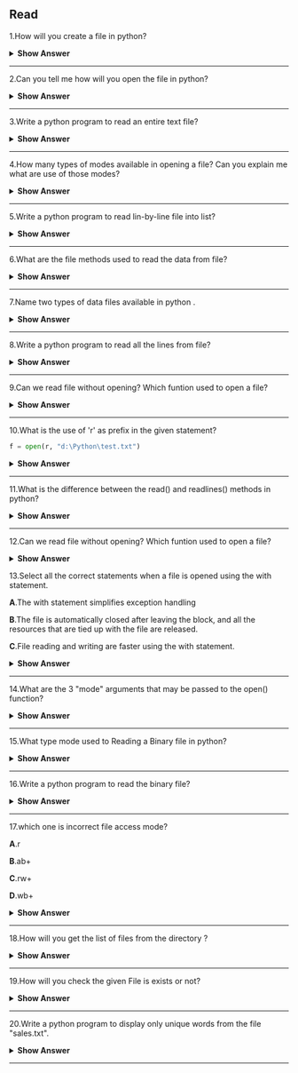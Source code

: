 ## Read

1.How will you create a file in python?

<details><summary><b>Show Answer</b></summary>

- In python we are using open() built-in function to make a file.
open("myfile.txt","W+")
- This is the only open method that may create the file if it's not present.
- To add content in fresh created file,You should open the file in write mode.
- There are 2 arguments are passed to the open() builtin function- the name of the file and mode the file (w+).
Here,

- w– produce the file in write mode

- +– create a file if it’s not present within the current directory.

**Note**: File will be created within the current directory (the directory wherever your Python code is running).

</details>

---

2.Can you tell me how will you open the file in python?

<details><summary><b>Show Answer</b></summary>

We can use the same code as what we have used for creating a file.
open("myfile.txt","r") as fObj6.

</details>

---

3.Write a python program to read an entire text file?

<details><summary><b>Show Answer</b></summary>

Consider you have a some **.txt file**, this code is used to read that text file.

```python
def file_read(fname):
    txt = open(fname)
    print(txt.read())
file_read('test.txt')
```

</details>

---

4.How many types of modes available in opening a file? Can you explain me what are use of those modes?

<details><summary><b>Show Answer</b></summary>

- There are four different methods(modes) for opening a file.
  
i)"r" - Read - Default value. Opens a file for reading, error if the file does not exist.

ii)"a" - Append - Opens a file for appending, creates the file if it does not exist.

iii)"w" - Write - Opens a file for writing, creates the file if it does not exist.

iv)"x" - Create - Creates the specified file, returns an error if the file exists.

</details>

---

5.Write a python program to read lin-by-line file into list?

<details><summary><b>Show Answer</b></summary>

```python
with open("myFile.txt") as fObj:
    liData = fObj.readlines()
    print(liData)
```

- Each line within the file are saved as one part in the list. that the size of the list are the same because the range of lines within the file.
- Reading a go in the list is very vital once you wish to manipulate the text in every line of the file. once reading file content within the list, you simply need to loop over every element within the list and perform your desired operation.

</details>

---

6.What are the file methods used to read the data from file?

<details><summary><b>Show Answer</b></summary>

- There are three methods in python to read data from file.

1.read(chars): In python read() method used to reads the specified number of characters from the current position.

2.readline(): This method reads the characters starting from the current reading position up to a newline character.

3.readlines(): This method reads all lines until the end of file and returns a list object.

</details>

---

7.Name two types of data files available in python .

<details><summary><b>Show Answer</b></summary>

- In python we have two types of data files available in python .

The two types of files are,

i)Text File-A document consists of human readable characters, which might be opened by any text editor. 

ii)Binary File-In binary files contains non-human readable characters and symbols, that require specific programs to access its contents.

</details>

---

8.Write a python program to read all the lines from file?

<details><summary><b>Show Answer</b></summary>

To read all the lines from the file we have so many methods.This is one of the method.

```python
L = ["Welcome\n", "to\n", "my\n","world\n"]
file1 = open('text.txt', 'w')
file1.writelines(L)
file1.close()
file1 = open('text.txt', 'r')
Lines = file1.readlines()
count = 0
for line in Lines:
	count += 1
	print("Line{}: {}".format(count, line.strip()))

```

**Output**:

Line1: Welcome

Line2: to

Line3: my

Line4: world

</details>

---

9.Can we read file without opening? Which funtion used to open a file?

<details><summary><b>Show Answer</b></summary>

- No,we can't able to read file without opening.
- open() function used to open a file.

</details>

---

10.What is the use of 'r' as prefix in the given statement?  

```python   
f = open(r, "d:\Python\test.txt")
```

<details><summary><b>Show Answer</b></summary>

```python
f = open(r, "d:\Python\test.txt")
```

In the above program 'r' makes the string as raw string, it means there is no special character in string.

</details>

---

11.What is the difference between the read() and readlines() methods in python?

<details><summary><b>Show Answer</b></summary>

- The read() method returns the file's entire contents as a single string value.
- The readlines() method returns a list of strings, where each string is a line from the file contents.

</details>

---

12.Can we read file without opening? Which funtion used to open a file?

<details><summary><b>Show Answer</b></summary>

- No,we can't able to read file without opening.
- If you want to read a file, open the file first then, use open() function to open a file.
  
</details>

13.Select all the correct statements when a file is opened using the with statement.

**A**.The with statement simplifies exception handling

**B**.The file is automatically closed after leaving the block, and all the resources that are tied up with the file are released.

**C**.File reading and writing are faster using the with statement.

<details><summary><b>Show Answer</b></summary>

option A and B are the correct statements.

<details><summary><b>Explanation</b></summary>

- The with statement is simplifies exception handling by encapsulating common preparation and cleanup tasks.
- This additionally ensures that a file is automatically closed when leaving the block.
- As the file is closed automatically it ensures that each one the resources that are bound with the file are released.

</details>
</details>

---

14.What are the 3 "mode" arguments that may be passed to the open() function?

<details><summary><b>Show Answer</b></summary>

- 'r','w' and 'a' these are the three mode arguments that can be passed to the open() function.
- 
i) 'r'-it's used for read mode.

ii) 'w'-it's used for write mode.

iii) 'a'-this is used for an append mode.

</details>

---

15.What type mode used to Reading a Binary file in python?

<details><summary><b>Show Answer</b></summary>

In python we can use **rb** mode in the *open()* function to read a binary files.

</details>

---

16.Write a python program to read the binary file?

<details><summary><b>Show Answer</b></summary>

```python
f = open('C:\img.png', 'rb') # opening a binary file
content = f.read() # reading all lines
print(content)
f.close()
```

- Using 'rb' mode we can read the binary file in python.

</details>

---

17.which one is incorrect  file access mode?

**A**.r

**B**.ab+

**C**.rw+

**D**.wb+

<details><summary><b>Show Answer</b></summary>

Option c

<details><summary><b>Explanation</b></summary>

r: This mode opens an existing file to read-only mode. The file pointer exists at the beginning.

ab+:This mode used to opens a file to append and read both in binary format.

wb+: This is used opens the file to write and read both in binary format.

</details>
</details>

---

18.How will you get the list of files from the directory ?

<details><summary><b>Show Answer</b></summary>

**os.listdir()** - This method is used to get all the files from the particular directory.

</details>

---

19.How will you check the given File is exists or not?

<details><summary><b>Show Answer</b></summary>

Use the **os.path.isfile('file_path')** function to see whether a file exists. Pass the file name or file path to the current perform as associate degree argument. This performs returns True if a file is gift on the given path. Otherwise, it returns False.

</details>

---

20.Write a python program to display only unique words from the file "sales.txt".

<details><summary><b>Show Answer</b></summary>

```python
f = open("sales.txt", "r")
d = f.read()
d = d.split()
str = " "
m = []
for i in d:
  if i not in str:
       str=str+i
       print(i, end=" ")
f.close()
```

</details>

----
